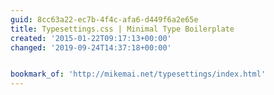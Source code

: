```yaml
---
guid: 8cc63a22-ec7b-4f4c-afa6-d449f6a2e65e
title: Typesettings.css | Minimal Type Boilerplate
created: '2015-01-22T09:17:13+00:00'
changed: '2019-09-24T14:37:18+00:00'


bookmark_of: 'http://mikemai.net/typesettings/index.html'
---
```





